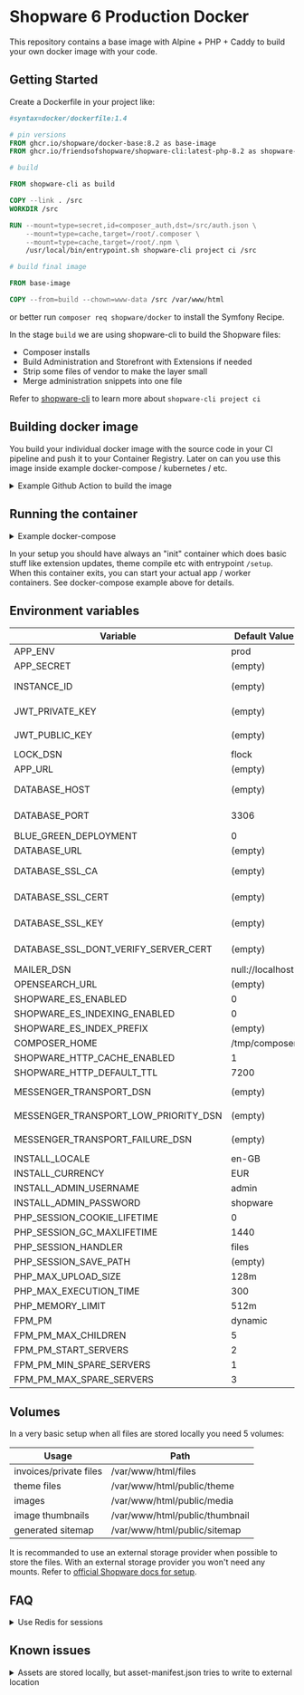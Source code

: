 # Shopware 6 Production Docker

This repository contains a base image with Alpine + PHP + Caddy to build your own docker image with your code.

## Getting Started

Create a Dockerfile in your project like:

```dockerfile
#syntax=docker/dockerfile:1.4

# pin versions
FROM ghcr.io/shopware/docker-base:8.2 as base-image
FROM ghcr.io/friendsofshopware/shopware-cli:latest-php-8.2 as shopware-cli

# build

FROM shopware-cli as build

COPY --link . /src
WORKDIR /src

RUN --mount=type=secret,id=composer_auth,dst=/src/auth.json \
    --mount=type=cache,target=/root/.composer \
    --mount=type=cache,target=/root/.npm \
    /usr/local/bin/entrypoint.sh shopware-cli project ci /src

# build final image

FROM base-image

COPY --from=build --chown=www-data /src /var/www/html
```

or better run `composer req shopware/docker` to install the Symfony Recipe.

In the stage `build` we are using shopware-cli to build the Shopware files:

- Composer installs
- Build Administration and Storefront with Extensions if needed
- Strip some files of vendor to make the layer small
- Merge administration snippets into one file

Refer to [shopware-cli](https://github.com/FriendsOfShopware/shopware-cli) to learn more about `shopware-cli project ci`

## Building docker image

You build your individual docker image with the source code in your CI pipeline and push it to your Container Registry. Later on can you use this image inside example docker-compose / kubernetes / etc.

<details>
  <summary>Example Github Action to build the image</summary>

```yaml
name: Build Docker Image

on:
  push:
    branches:
      - main

jobs:
  build:
    runs-on: ubuntu-latest
    steps:
      - name: Checkout Repository
        uses: actions/checkout@v3

      - name: Set up Docker Buildx
        uses: docker/setup-buildx-action@v2
        
      - name: Login into Github Docker Registery
        run: echo "${{ secrets.GITHUB_TOKEN }}" | docker login ghcr.io -u ${{ github.actor }} --password-stdin

      - name: Build and push
        uses: docker/build-push-action@v4
        with:
          context: .
          file: ./docker/Dockerfile
          push: true
          tags: ghcr.io/${{ github.repository_owner }}/${{ github.event.repository.name }}
```

</details>

## Running the container

<details>
  <summary>Example docker-compose</summary>

```yaml
version: "3.8"
services:
    db:
        image: mysql:8.0
        environment:
            MYSQL_ROOT_PASSWORD: 'shopware'
            MYSQL_USER: shopware
            MYSQL_PASSWORD: shopware
            MYSQL_DATABASE: shopware
        volumes:
        - mysql-data:/var/lib/mysql

    init-perm:
        image: alpine
        volumes:
            - files:/var/www/html/files
            - theme:/var/www/html/public/theme
            - media:/var/www/html/public/media
            - thumbnail:/var/www/html/public/thumbnail
            - sitemap:/var/www/html/public/sitemap
        command: chown 82:82 /var/www/html/files /var/www/html/public/theme /var/www/html/public/media /var/www/html/public/thumbnail /var/www/html/public/sitemap

    init:
        image: local
        build:
            context: .
        env_file: .app.env
        entrypoint: /setup
        volumes:
            - files:/var/www/html/files
            - theme:/var/www/html/public/theme
            - media:/var/www/html/public/media
            - thumbnail:/var/www/html/public/thumbnail
            - sitemap:/var/www/html/public/sitemap
        depends_on:
            db:
                condition: service_started
            init-perm:
                condition: service_completed_successfully
    web:
        image: local
        build:
            context: .
        volumes:
            - files:/var/www/html/files
            - theme:/var/www/html/public/theme
            - media:/var/www/html/public/media
            - thumbnail:/var/www/html/public/thumbnail
            - sitemap:/var/www/html/public/sitemap
        depends_on:
            init:
                condition: service_completed_successfully
        env_file: .app.env
        ports:
            - 8000:8000

    worker:
        image: local
        restart: unless-stopped
        build:
            context: .
        volumes:
            - files:/var/www/html/files
            - theme:/var/www/html/public/theme
            - media:/var/www/html/public/media
            - thumbnail:/var/www/html/public/thumbnail
            - sitemap:/var/www/html/public/sitemap
        depends_on:
            init:
                condition: service_completed_successfully
        env_file: .app.env
        entrypoint: [ "php", "bin/console", "messenger:consume", "async", "--time-limit=300", "--memory-limit=512M" ]
        deploy:
            replicas: 3

volumes:
    mysql-data:
    files:
    theme:
    media:
    thumbnail:
    sitemap:
```

</details>

In your setup you should have always an "init" container which does basic stuff like extension updates, theme compile etc with entrypoint `/setup`. 
When this container exits, you can start your actual app / worker containers. See docker-compose example above for details.

## Environment variables

| Variable                             | Default Value    | Description                                                                              |
|--------------------------------------|------------------|------------------------------------------------------------------------------------------|
| APP_ENV                              | prod             | Environment                                                                              |
| APP_SECRET                           | (empty)          | Can be generated with `openssl rand -hex 32`                                             |
| INSTANCE_ID                          | (empty)          | Unique Identifier for the Store: Can be generated with `openssl rand -hex 32`            |
| JWT_PRIVATE_KEY                      | (empty)          | Can be generated with `shopware-cli project generate-jwt --env`                          |
| JWT_PUBLIC_KEY                       | (empty)          | Can be generated with `shopware-cli project generate-jwt --env`                          |
| LOCK_DSN                             | flock            | DSN for Symfony locking                                                                  |
| APP_URL                              | (empty)          | Where Shopware will be accessible                                                        |
| DATABASE_HOST                        | (empty)          | Host of MySQL (needed for for checking is MySQL alive)                                   |
| DATABASE_PORT                        | 3306             | Host of MySQL (needed for for checking is MySQL alive)                                   |
| BLUE_GREEN_DEPLOYMENT                | 0                | This needs super priviledge to create trigger                                            |
| DATABASE_URL                         | (empty)          | MySQL credentials as DSN                                                                 |
| DATABASE_SSL_CA                      | (empty)          | Path to SSL CA file (needs to be readable for uid 512)                                   |
| DATABASE_SSL_CERT                    | (empty)          | Path to SSL Cert file (needs to be readable for uid 512)                                 |
| DATABASE_SSL_KEY                     | (empty)          | Path to SSL Key file (needs to be readable for uid 512)                                  |
| DATABASE_SSL_DONT_VERIFY_SERVER_CERT | (empty)          | Disables verification of the server certificate (1 disables it)                          |
| MAILER_DSN                           | null://localhost | Mailer DSN (Admin Configuration overwrites this)                                         |
| OPENSEARCH_URL                       | (empty)          | OpenSearch Hosts                                                                         |
| SHOPWARE_ES_ENABLED                  | 0                | OpenSearch Support Enabled?                                                              |
| SHOPWARE_ES_INDEXING_ENABLED         | 0                | OpenSearch Indexing Enabled?                                                             |
| SHOPWARE_ES_INDEX_PREFIX             | (empty)          | OpenSearch Index Prefix                                                                  |
| COMPOSER_HOME                        | /tmp/composer    | Caching for the Plugin Manager                                                           |
| SHOPWARE_HTTP_CACHE_ENABLED          | 1                | Is HTTP Cache enabled?                                                                   |
| SHOPWARE_HTTP_DEFAULT_TTL            | 7200             | Default TTL for Http Cache                                                               |
| MESSENGER_TRANSPORT_DSN              | (empty)          | DSN for default async queue (example: `amqp://guest:guest@localhost:5672/%2f/default`    |
| MESSENGER_TRANSPORT_LOW_PRIORITY_DSN | (empty)          | DSN for low priority  queue (example: `amqp://guest:guest@localhost:5672/%2f/low_prio`   |
| MESSENGER_TRANSPORT_FAILURE_DSN      | (empty)          | DSN for failed messages queue (example: `amqp://guest:guest@localhost:5672/%2f/failure`  |
| INSTALL_LOCALE                       | en-GB            | Default locale for the Shop                                                              |
| INSTALL_CURRENCY                     | EUR              | Default currency for the Shop                                                            |
| INSTALL_ADMIN_USERNAME               | admin            | Default admin username                                                                   |
| INSTALL_ADMIN_PASSWORD               | shopware         | Default admin password                                                                   |
| PHP_SESSION_COOKIE_LIFETIME          | 0                | [See PHP FPM documentation](https://www.php.net/manual/en/session.configuration.php)     |
| PHP_SESSION_GC_MAXLIFETIME           | 1440             | [See PHP FPM documentation](https://www.php.net/manual/en/session.configuration.php)     |
| PHP_SESSION_HANDLER                  | files            | Set to `redis` for redis session                                                         |
| PHP_SESSION_SAVE_PATH                | (empty)          | Set to `tcp://redis:6379` for redis session                                              |
| PHP_MAX_UPLOAD_SIZE                  | 128m             | See PHP documentation                                                                    |
| PHP_MAX_EXECUTION_TIME               | 300              | See PHP documentation                                                                    |
| PHP_MEMORY_LIMIT                     | 512m             | See PHP documentation                                                                    |
| FPM_PM                               | dynamic          | [See PHP FPM documentation](https://www.php.net/manual/en/install.fpm.configuration.php) |
| FPM_PM_MAX_CHILDREN                  | 5                | [See PHP FPM documentation](https://www.php.net/manual/en/install.fpm.configuration.php) |
| FPM_PM_START_SERVERS                 | 2                | [See PHP FPM documentation](https://www.php.net/manual/en/install.fpm.configuration.php) |
| FPM_PM_MIN_SPARE_SERVERS             | 1                | [See PHP FPM documentation](https://www.php.net/manual/en/install.fpm.configuration.php) |
| FPM_PM_MAX_SPARE_SERVERS             | 3                | [See PHP FPM documentation](https://www.php.net/manual/en/install.fpm.configuration.php) |


## Volumes

In a very basic setup when all files are stored locally you need 5 volumes:

| Usage                  | Path                           |
|------------------------|--------------------------------|
| invoices/private files | /var/www/html/files            |
| theme files            | /var/www/html/public/theme     |
| images                 | /var/www/html/public/media     |
| image thumbnails       | /var/www/html/public/thumbnail |
| generated sitemap      | /var/www/html/public/sitemap   |

It is recommanded to use an external storage provider when possible to store the files. With an external storage provider you won't need any mounts. Refer to [official Shopware docs for setup](https://developer.shopware.com/docs/guides/hosting/infrastructure/filesystem).

## FAQ

<details>
  <summary>Use Redis for sessions</summary>

   You can set `PHP_SESSION_HANDLER` to `redis` and `PHP_SESSION_SAVE_PATH` to any redis path like `tcp://redis:6379`
</details>

## Known issues

<details>
  <summary>Assets are stored locally, but asset-manifest.json tries to write to external location</summary>

Override the filesystem of asset-manifest.json to temporary filesystem:

```yaml
# config/packages/prod/asset-overwrite.yaml
services:
    Shopware\Core\Framework\Plugin\Util\AssetService:
        arguments:
            - '@shopware.filesystem.asset'
            - '@shopware.filesystem.temp'
            - '@kernel'
            - '@Shopware\Core\Framework\Plugin\KernelPluginLoader\KernelPluginLoader'
            - '@Shopware\Core\Framework\Adapter\Cache\CacheInvalidator'
            - '@Shopware\Core\Framework\App\Lifecycle\AppLoader'
            - '@parameter_bag'
```
    
</details>
